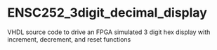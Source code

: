 # ENSC252_3digit_decimal_display
VHDL source code to drive an FPGA simulated 3 digit hex display with increment, decrement, and reset functions
